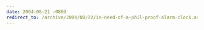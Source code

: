 ```yaml
---
date: 2004-08-21 -0800
redirect_to: /archive/2004/08/22/in-need-of-a-phil-proof-alarm-clock.aspx/
---
```

